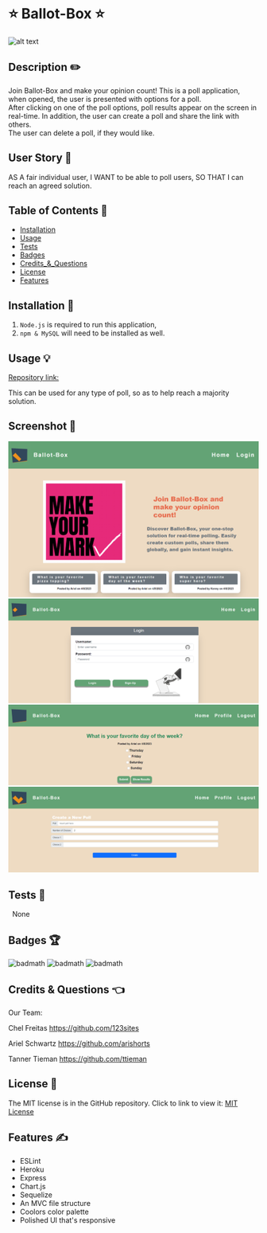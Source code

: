 # ⭐ Ballot-Box ⭐

![alt text](https://img.shields.io/badge/License-MIT-blue.svg)

## Description ✏️

Join Ballot-Box and make your opinion count! 
This is a poll application, when opened, the user is presented with options for a poll.   
After clicking on one of the poll options, poll results appear on the screen in real-time. 
In addition, the user can create a poll and share the link with others.   
The user can delete a poll, if they would like. 

## User Story 📖

AS A fair individual user,
I WANT to be able to poll users,
SO THAT I can reach an agreed solution.

## Table of Contents 📖

- [Installation](#installation)
- [Usage](#usage)
- [Tests](#tests)
- [Badges](#badges)
- [Credits\_&_Questions](#credits_&_questions)
- [License](#license)
- [Features](#features)

## Installation 🔑

1.  `Node.js` is required to run this application,
2.  `npm & MySQL` will need to be installed as well.

## Usage &#128161;

[Repository link:](https://github.com/ttieman/Ballot-Box)

This can be used for any type of poll, so as to help reach a majority solution.

## Screenshot 🎯

![alt text](./public/images/Main-Page.png)
![alt text](./public/images/Login.png)
![alt text](./public/images/Poll.png)
![alt text](./public/images/Create.png)

## Tests 🎯

&nbsp; None

## Badges 🏆

![badmath](https://img.shields.io/badge/CSS-41%25-purple)
![badmath](https://img.shields.io/badge/JavaScript-35%25-purple)
![badmath](https://img.shields.io/badge/Handlebars-24%25-purple)

## Credits & Questions 👈

Our Team:

Chel Freitas https://github.com/123sites

Ariel Schwartz https://github.com/arishorts

Tanner Tieman https://github.com/ttieman

## License 📝

The MIT license is in the GitHub repository. Click to link to view it:
[MIT License](https://github.com/123sites/Blog-Site/blob/main/LICENSE)

## Features ✍

- ESLint
- Heroku
- Express
- Chart.js
- Sequelize
- An MVC file structure
- Coolors color palette
- Polished UI that's responsive
